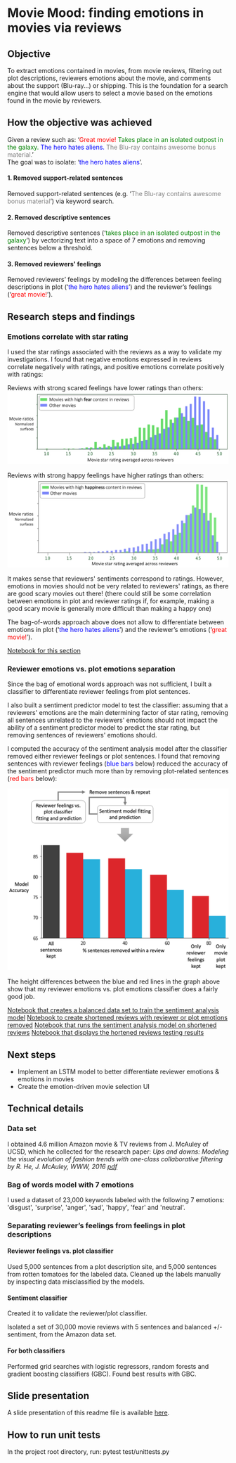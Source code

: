 # Movie Mood: finding emotions in movies via reviews

## Objective

To extract emotions contained in movies, from movie reviews, filtering out plot descriptions, reviewers emotions about the movie, and comments about the support (Blu-ray…) or shipping. This is the foundation for a search engine that would allow users to select a movie based on the emotions found in the movie by reviewers.

## How the objective was achieved

Given a review such as: ‘<span style="color:red">Great movie!</span><span style="color:green"> Takes place in an isolated outpost in the galaxy.</span> <span style="color:blue">The hero hates aliens.</span> <span style="color:gray">The Blu-ray contains awesome bonus material.</span>’  
The goal was to isolate: ‘<span style="color:blue">the hero hates aliens</span>’.

#### 1. Removed support-related sentences
Removed support-related sentences (e.g. ‘<span style="color:gray">The Blu-ray contains awesome bonus material</span>’) via keyword search.

#### 2. Removed descriptive sentences
Removed descriptive sentences (‘<span style="color:green">takes place in an isolated outpost in the galaxy</span>’) by vectorizing text into a space of 7 emotions and removing sentences below a threshold.

#### 3. Removed reviewers' feelings

Removed reviewers’ feelings by modeling the differences between feeling descriptions in plot (‘<span style="color:blue">the hero hates aliens</span>’) and the reviewer’s feelings (‘<span style="color:red">great movie!</span>’).

## Research steps and findings
### Emotions correlate with star rating
I used the star ratings associated with the reviews as a way to validate my investigations. I found that negative emotions expressed in reviews correlate negatively with ratings, and positive emotions correlate positively with ratings:

Reviews with strong scared feelings have lower ratings than others:
![Fear level of movies with top 5% fear review content, vs. others](./images/high_fear_content.png)

Reviews with strong happy feelings have higher ratings than others:
![Fear level of movies with top 5% happy review content, vs. others](./images/high_happy_content.png)

It makes sense that reviewers' sentiments correspond to ratings. However, emotions in movies should not be very related to reviewers' ratings, as there are good scary movies out there! (there could still be some correlation between emotions in plot and reviewer ratings if, for example, making a good scary movie is generally more difficult than making a happy one)  

The bag-of-words approach above does not allow to differentiate between emotions in plot (‘<span style="color:blue">the hero hates aliens</span>’) and the reviewer’s emotions (‘<span style="color:red">great movie!</span>’).

[Notebook for this section](./amzn_reviews_emotions.ipynb)

### Reviewer emotions vs. plot emotions separation

Since the bag of emotional words approach was not sufficient, I built a classifier to differentiate reviewer feelings from plot sentences.  

I also built a sentiment predictor model to test the classifier: assuming that a reviewers' emotions are the main determining factor of star rating, removing all sentences unrelated to the reviewers' emotions should not impact the ability of a sentiment predictor model to predict the star rating, but removing sentences of reviewers' emotions should.  

I computed the accuracy of the sentiment analysis model after the classifier removed either reviewer feelings or plot sentences. I found that removing sentences with reviewer feelings (<span style="color:blue">blue bars</span> below) reduced the accuracy of the sentiment predictor much more than by removing plot-related sentences (<span style="color:red">red bars</span> below):

![Accuracy of sentiment predictor as sentences are removed](./images/accuracy_sents_removed.png)

The height differences between the blue and red lines in the graph above show that my reviewer emotions vs. plot emotions classifier does a fairly good job.

[Notebook that creates a balanced data set to train the sentiment analysis model](./1_create_training_set_of_reviews_w_balanced_ratings.ipynb)
[Notebook to create shortened reviews with reviewer or plot emotions removed](./2_Remove_some_sentences.ipynb)
[Notebook that runs the sentiment analysis model on shortened reviews](./3_A_B_test.ipynb)
[Notebook that displays the hortened reviews testing results](./4_AB_testing_result_analysis.ipynb)

## Next steps

* Implement an LSTM model to better differentiate reviewer emotions & emotions in movies
* Create the emotion-driven movie selection UI

## Technical details

### Data set

I obtained 4.6 million Amazon movie & TV reviews from J. McAuley of UCSD, which he collected for the research paper: *Ups and downs: Modeling the visual evolution of fashion trends with one-class collaborative filtering
by R. He, J. McAuley, WWW, 2016 [pdf](http://cseweb.ucsd.edu/~jmcauley/pdfs/www16a.pdf)*

### Bag of words model with 7 emotions

I used a dataset of 23,000 keywords labeled with the following 7 emotions: 'disgust', 'surprise', 'anger', 'sad', 'happy', 'fear' and 'neutral'.

### Separating reviewer’s feelings from feelings in plot descriptions

#### Reviewer feelings vs. plot classifier
Used 5,000 sentences from a plot description site, and 5,000 sentences from rotten tomatoes for the labeled data. Cleaned up the labels manually by inspecting data misclassified by the models.

#### Sentiment classifier
Created it to validate the reviewer/plot classifier.

Isolated a set of 30,000 movie reviews with 5 sentences and balanced +/- sentiment, from the Amazon data set.

#### For both classifiers
Performed grid searches with logistic regressors, random forests and gradient boosting classifiers (GBC). Found best results with GBC.

## Slide presentation

A slide presentation of this readme file is available [here](https://drive.google.com/file/d/1CpffON2RjL-idEwLhmM73ZFLLSwfjmu8/view?usp=sharing).

## How to run unit tests

In the project root directory, run: pytest test/unittests.py
